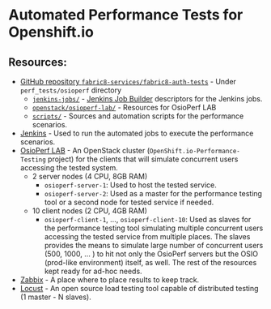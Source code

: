 # Automated Performance Tests for Openshift.io

## Resources:

 * [GitHub repository `fabric8-services/fabric8-auth-tests`](https://github.com/fabric8-services/fabric8-auth-tests) - Under `perf_tests/osioperf` directory
   * [`jenkins-jobs/`](https://github.com/fabric8-services/fabric8-auth-tests/tree/master/performance/jenkins-jobs) - [Jenkins Job Builder](https://docs.openstack.org/infra/jenkins-job-builder/) descriptors for the Jenkins jobs.
   * [`openstack/osioperf-lab/`](https://github.com/fabric8-services/fabric8-auth-tests/tree/master/performance/openstack/osioperf-lab) - Resources for OsioPerf LAB
   * [`scripts/`](https://github.com/fabric8-services/fabric8-auth-tests/tree/master/performance/scripts) - Sources and automation scripts for the performance scenarios.
 * [Jenkins](https://osioperf-jenkins.rhev-ci-vms.eng.rdu2.redhat.com) - Used to run the automated jobs to execute the performance scenarios.
 * [OsioPerf LAB](https://ci-rhos.centralci.eng.rdu2.redhat.com/) - An OpenStack cluster (`OpenShift.io-Performance-Testing` project) for the clients that will simulate concurrent users accessing the tested system.
   * 2 server nodes (4 CPU, 8GB RAM)
     * `osioperf-server-1`: Used to host the tested service.
     * `osioperf-server-2`: Used as a master for the performance testing tool or a second node for tested service if needed.
   * 10 client nodes (2 CPU, 4GB RAM)
     * `osioperf-client-1`, …, `osioperf-client-10`: Used as slaves for the performance testing tool simulating multiple concurrent users accessing the tested service from multiple places.
   The slaves provides the means to simulate large number of concurrent users (500, 1000, … ) to hit not only the OsioPerf servers but the OSIO (prod-like environment) itself, as well.
   The rest of the resources kept ready for ad-hoc needs.
 * [Zabbix](https://zabbix.devshift.net:9443/zabbix/index.php) - A place where to place results to keep track.
 * [Locust](https://locust.io/) - An open source load testing tool capable of distributed testing (1 master - N slaves).
